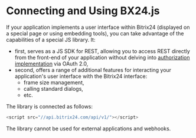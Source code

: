 # Connecting and Using BX24.js

If your application implements a user interface within Bitrix24 (displayed on a special page or using embedding tools), you can take advantage of the capabilities of a special JS library. It:
- first, serves as a JS SDK for REST, allowing you to access REST directly from the front-end of your application without delving into [authorization implementation](../oauth/index.md) via OAuth 2.0,
- second, offers a range of additional features for interacting your application's user interface with the Bitrix24 interface:
  - frame size management,
  - calling standard dialogs,
  - etc.

The library is connected as follows:

```js
<script src="//api.bitrix24.com/api/v1/"></script>
```

The library cannot be used for external applications and webhooks.